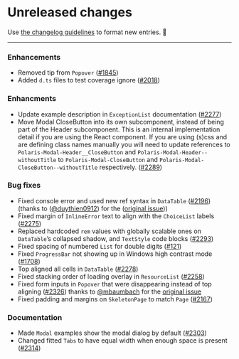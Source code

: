 # Unreleased changes

Use [the changelog guidelines](https://git.io/polaris-changelog-guidelines) to format new entries. 💜

---

### Enhancements

- Removed tip from `Popover` ([#1845](https://github.com/Shopify/polaris-react/pull/1845))
- Added `d.ts` files to test coverage ignore ([#2018](https://github.com/Shopify/polaris-react/pull/2018))

### Enhancments

- Update example description in `ExceptionList` documentation ([#2277](https://github.com/Shopify/polaris-react/pull/2277))
- Move Modal CloseButton into its own subcomponent, instead of being part of the Header subcomponent. This is an internal implementation detail if you are using the React component. If you are using (s)css and are defining class names manually you will need to update references to `Polaris-Modal-Header__CloseButton` and `Polaris-Modal-Header--withoutTitle` to `Polaris-Modal-CloseButton` and `Polaris-Modal-CloseButton--withoutTitle` respectively. ([#2289](https://github.com/Shopify/polaris-react/pull/2289))

### Bug fixes

- Fixed console error and used new ref syntax in `DataTable` ([#2196](https://github.com/Shopify/polaris-react/pull/2196)) (thanks to ([@duythien0912](https://github.com/duythien0912)) for the ([original issue](https://github.com/Shopify/polaris/issues/403)))
- Fixed margin of `InlineError` text to align with the `ChoiceList` labels ([#2275](https://github.com/Shopify/polaris-react/pull/2275))
- Replaced hardcoded `rem` values with globally scalable ones on `DataTable`’s collapsed shadow, and `TextStyle` code blocks ([#2293](https://github.com/Shopify/polaris-react/pull/2293))
- Fixed spacing of numbered `List` for double digits ([#121](https://github.com/Shopify/polaris-ux/issues/121))
- Fixed `ProgressBar` not showing up in Windows high contrast mode ([#1708](https://github.com/Shopify/polaris-react/issues/1708))
- Top aligned all cells in `DataTable` ([#2278](https://github.com/Shopify/polaris-react/pull/2278))
- Fixed stacking order of loading overlay in `ResourceList` ([#2258](https://github.com/Shopify/polaris-react/pull/2258))
- Fixed form inputs in `Popover` that were disappearing instead of top aligning ([#2326](https://github.com/Shopify/polaris-react/pull/2326)) thanks to [@mbaumbach](https://github.com/mbaumbach) for the [original issue](https://github.com/Shopify/polaris/issues/435)
- Fixed padding and margins on `SkeletonPage` to match `Page` ([#2167](https://github.com/Shopify/polaris-react/pull/2167))

### Documentation

- Made `Modal` examples show the modal dialog by default ([#2303](https://github.com/Shopify/polaris-react/pull/2303))
- Changed fitted `Tabs` to have equal width when enough space is present ([#2314](https://github.com/Shopify/polaris-react/issues/2314))
